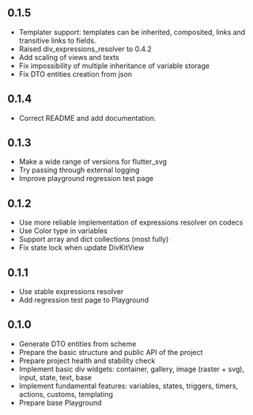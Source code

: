 ## 0.1.5
* Templater support: templates can be inherited, composited, links and transitive links to fields.
* Raised div_expressions_resolver to 0.4.2
* Add scaling of views and texts
* Fix impossibility of multiple inheritance of variable storage
* Fix DTO entities creation from json

## 0.1.4
* Correct README and add documentation.

## 0.1.3
* Make a wide range of versions for flutter_svg
* Try passing through external logging
* Improve playground regression test page

## 0.1.2
* Use more reliable implementation of expressions resolver on codecs
* Use Color type in variables
* Support array and dict collections (most fully)
* Fix state lock when update DivKitView

## 0.1.1
* Use stable expressions resolver
* Add regression test page to Playground

## 0.1.0
* Generate DTO entities from scheme
* Prepare the basic structure and public API of the project
* Prepare project health and stability check 
* Implement basic div widgets: container, gallery, image (raster + svg), input, state, text, base
* Implement fundamental features: variables, states, triggers, timers, actions, customs, templating
* Prepare base Playground